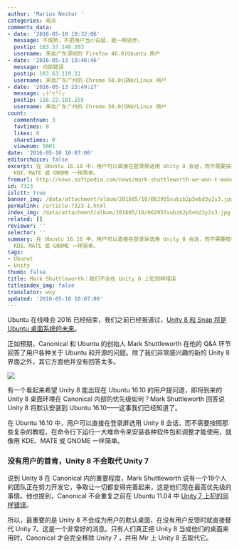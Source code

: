 ```yaml
---
author: 'Marius Nestor '
categories: 观点
comments_data:
- date: '2016-05-10 10:32:06'
  message: 不成熟，不把用户当小白鼠，是一种进步。
  postip: 183.37.148.203
  username: 来自广东深圳的 Firefox 46.0|Ubuntu 用户
- date: '2016-05-13 18:46:46'
  message: 内部错误
  postip: 183.63.119.31
  username: 来自广东广州的 Chrome 50.0|GNU/Linux 用户
- date: '2016-05-13 23:49:27'
  message: ╮(╯▽╰)╭
  postip: 116.22.101.155
  username: 来自广东广州的 Chrome 50.0|GNU/Linux 用户
count:
  commentnum: 3
  favtimes: 0
  likes: 0
  sharetimes: 0
  viewnum: 5001
date: '2016-05-10 10:07:00'
editorchoice: false
excerpt: 在 Ubuntu 16.10 中，用户可以直接在登录屏选用 Unity 8 会话，而不需要按照那些复杂的教程，在命令行下运行一大堆命令来安装各种软件包和调整才能使用，就像用
  KDE、MATE 或 GNOME 一样简单。
fromurl: http://news.softpedia.com/news/mark-shuttleworth-we-won-t-make-the-same-mistake-again-with-unity-8-503796.shtml
id: 7323
islctt: true
banner_img: /data/attachment/album/201605/10/062955subzb2p5ebd3y2s3.jpg
permalink: /article-7323-1.html
index_img: /data/attachment/album/201605/10/062955subzb2p5ebd3y2s3.jpg.thumb.jpg
related: []
reviewer: ''
selector: ''
summary: 在 Ubuntu 16.10 中，用户可以直接在登录屏选用 Unity 8 会话，而不需要按照那些复杂的教程，在命令行下运行一大堆命令来安装各种软件包和调整才能使用，就像用
  KDE、MATE 或 GNOME 一样简单。
tags:
- Ubunut
- Unity
thumb: false
title: Mark Shuttleworth：我们不会在 Unity 8 上犯同样错误
titleindex_img: false
translator: wxy
updated: '2016-05-10 10:07:00'
---
```


Ubuntu 在线峰会 2016 已经结束，我们之前已经报道过，[Unity 8 和 Snap 将是 Ubuntu 桌面系统的未来](/article-7312-1.html "Unity 8 和 Snap 将是 Ubuntu 桌面系统的未来")。


正如预期，Canonical 和 Ubuntu 的创始人 Mark Shuttleworth 在他的 Q&A 环节回答了用户各种关于 Ubuntu 和开源的问题。除了我们非常感兴趣的新的 Unity 8 界面之外，其它方面他并没有回答太多。


![](/data/attachment/album/201605/10/062955subzb2p5ebd3y2s3.jpg)


有一个看起来希望 Unity 8 能出现在 Ubuntu 16.10 的用户提问道，即将到来的 Unity 8 桌面环境在 Canonical 内部的优先级如何？Mark Shuttleworth 回答说 Unity 8 将默认安装到 Ubuntu 16.10——这事我们已经知道了。


在 Ubuntu 16.10 中，用户可以直接在登录屏选用 Unity 8 会话，而不需要按照那些复杂的教程，在命令行下运行一大堆命令来安装各种软件包和调整才能使用，就像用 KDE、MATE 或 GNOME 一样简单。


### 没有用户的首肯，Unity 8 不会取代 Unity 7


说到 Unity 8 在 Canonical 内的重要程度，Mark Shuttleworth 说有一个18个人的团队正在努力开发它，争取让一切都变得完善起来，这是他们现在最高优先级的事情。他也提到，Canonical 不会重复之前在 Ubuntu 11.04 中  [Unity 7 上犯的同样错误](http://news.softpedia.com/news/Mark-Shuttleworth-Admits-That-Ubuntu-s-Unity-Interface-Was-a-Mistake-Five-Years-Ago-475130.shtml)。


所以，最重要的是 Unity 8 不会成为用户的默认桌面，在没有用户反馈时就直接替代 Unity 7。这是一个非常好的消息。只有人们真正把 Unity 8 当成他们的桌面来用时，Canonical 才会完全移除 Unity 7 ，并用 Mir 上 Unity 8 去取代它。